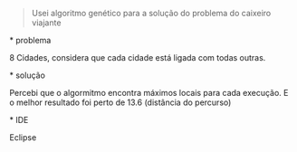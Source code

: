 > Usei algoritmo genético para a solução do problema do caixeiro viajante


\* problema

8 Cidades, considera que cada cidade está ligada com todas outras.


\* solução

Percebi que o algormitmo encontra máximos locais para cada execução.
E o melhor resultado foi perto de 13.6 (distância do percurso)


\* IDE

Eclipse


